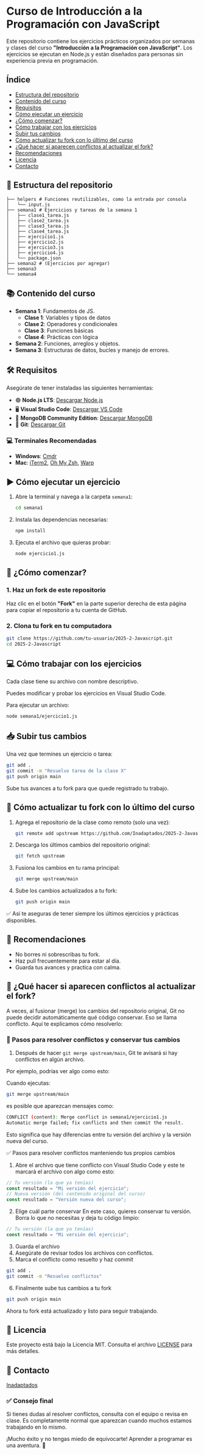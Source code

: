 # Curso de Introducción a la Programación con JavaScript

Este repositorio contiene los ejercicios prácticos organizados por semanas y clases del curso **"Introducción a la Programación con JavaScript"**. Los ejercicios se ejecutan en Node.js y están diseñados para personas sin experiencia previa en programación.

## Índice

- [Estructura del repositorio](#📁-estructura-del-repositorio)
- [Contenido del curso](#📚-contenido-del-curso)
- [Requisitos](#🛠️-requisitos)
- [Cómo ejecutar un ejercicio](#▶️-cómo-ejecutar-un-ejercicio)
- [¿Cómo comenzar?](#🚀-¿cómo-comenzar)
- [Cómo trabajar con los ejercicios](#💻-cómo-trabajar-con-los-ejercicios)
- [Subir tus cambios](#📥-subir-tus-cambios)
- [Cómo actualizar tu fork con lo último del curso](#🔄-cómo-actualizar-tu-fork-con-lo-último-del-curso)
- [¿Qué hacer si aparecen conflictos al actualizar el fork?](#🧩-¿qué-hacer-si-aparecen-conflictos-al-actualizar-el-fork)
- [Recomendaciones](#🙌-recomendaciones)
- [Licencia](#📄-licencia)
- [Contacto](#📧-contacto)

## 📁 Estructura del repositorio

```
├── helpers # Funciones reutilizables, como la entrada por consola
│   └── input.js
├── semana1 # Ejercicios y tareas de la semana 1
│   ├── clase1_tarea.js
│   ├── clase2_tarea.js
│   ├── clase3_tarea.js
│   ├── clase4_tarea.js
│   ├── ejercicio1.js
│   ├── ejercicio2.js
│   ├── ejercicio3.js
│   ├── ejercicio4.js
│   └── package.json
├── semana2 # (Ejercicios por agregar)
├── semana3
└── semana4
```

## 📚 Contenido del curso

- **Semana 1**: Fundamentos de JS.
  - **Clase 1**: Variables y tipos de datos
  - **Clase 2**: Operadores y condicionales
  - **Clase 3**: Funciones básicas
  - **Clase 4**: Prácticas con lógica
- **Semana 2**: Funciones, arreglos y objetos.
- **Semana 3**: Estructuras de datos, bucles y manejo de errores.

## 🛠️ Requisitos

Asegúrate de tener instaladas las siguientes herramientas:

- 🟢 **Node.js LTS**: [Descargar Node.js](https://nodejs.org/en)
- 🖥️ **Visual Studio Code**: [Descargar VS Code](https://code.visualstudio.com/)
- 🍃 **MongoDB Community Edition**: [Descargar MongoDB](https://www.mongodb.com/try/download/community)
- 🐙 **Git**: [Descargar Git](https://git-scm.com/)

### 💻 Terminales Recomendadas

- **Windows**: [Cmdr](https://cmder.app/)
- **Mac**: [iTerm2](https://iterm2.com/), [Oh My Zsh](https://ohmyz.sh/), [Warp](https://www.warp.dev/)

## ▶️ Cómo ejecutar un ejercicio

1. Abre la terminal y navega a la carpeta `semana1`:

   ```bash
   cd semana1
   ```

2. Instala las dependencias necesarias:

   ```bash
   npm install
   ```

3. Ejecuta el archivo que quieras probar:

   ```bash
   node ejercicio1.js
   ```

## 🚀 ¿Cómo comenzar?

### 1. Haz un fork de este repositorio

Haz clic en el botón **"Fork"** en la parte superior derecha de esta página para copiar el repositorio a tu cuenta de GitHub.

### 2. Clona tu fork en tu computadora

```bash
git clone https://github.com/tu-usuario/2025-2-Javascript.git
cd 2025-2-Javascript
```

## 💻 Cómo trabajar con los ejercicios

Cada clase tiene su archivo con nombre descriptivo.

Puedes modificar y probar los ejercicios en Visual Studio Code.

Para ejecutar un archivo:

```bash
node semana1/ejercicio1.js
```

## 📥 Subir tus cambios

Una vez que termines un ejercicio o tarea:

```bash
git add .
git commit -m "Resuelvo tarea de la clase X"
git push origin main
```

Sube tus avances a tu fork para que quede registrado tu trabajo.

## 🔄 Cómo actualizar tu fork con lo último del curso

1. Agrega el repositorio de la clase como remoto (solo una vez):

   ```bash
   git remote add upstream https://github.com/Inadaptados/2025-2-Javascript.git
   ```

2. Descarga los últimos cambios del repositorio original:

   ```bash
   git fetch upstream
   ```

3. Fusiona los cambios en tu rama principal:

   ```bash
   git merge upstream/main
   ```

4. Sube los cambios actualizados a tu fork:

   ```bash
   git push origin main
   ```

✅ Así te aseguras de tener siempre los últimos ejercicios y prácticas disponibles.

## 🙌 Recomendaciones

- No borres ni sobrescribas tu fork.
- Haz pull frecuentemente para estar al día.
- Guarda tus avances y practica con calma.

## 🧩 ¿Qué hacer si aparecen conflictos al actualizar el fork?

A veces, al fusionar (merge) los cambios del repositorio original, Git no puede decidir automáticamente qué código conservar. Eso se llama conflicto. Aquí te explicamos cómo resolverlo:

### 👣 Pasos para resolver conflictos y conservar tus cambios

1. Después de hacer `git merge upstream/main`, Git te avisará si hay conflictos en algún archivo.

Por ejemplo, podrías ver algo como esto:

Cuando ejecutas:

```bash
git merge upstream/main
```

es posible que aparezcan mensajes como:

```bash
CONFLICT (content): Merge conflict in semana1/ejercicio1.js
Automatic merge failed; fix conflicts and then commit the result.
```

Esto significa que hay diferencias entre tu versión del archivo y la versión nueva del curso.

✅ Pasos para resolver conflictos manteniendo tus propios cambios

1. Abre el archivo que tiene conflicto con Visual Studio Code y este te marcará el archivo con algo como esto:

```javascript
// Tu versión (la que ya tenías)
const resultado = "Mi versión del ejercicio";
// Nueva versión (del contenido original del curso)
const resultado = "Versión nueva del curso";
```

2. Elige cuál parte conservar
   En este caso, quieres conservar tu versión. Borra lo que no necesitas y deja tu código limpio:

```javascript
// Tu versión (la que ya tenías)
const resultado = "Mi versión del ejercicio";
```

3. Guarda el archivo
4. Asegúrate de revisar todos los archivos con conflictos.
5. Marca el conflicto como resuelto y haz commit

```bash
git add .
git commit -m "Resuelvo conflictos"
```

6. Finalmente sube tus cambios a tu fork

```bash
git push origin main
```

Ahora tu fork está actualizado y listo para seguir trabajando.

## 📄 Licencia

Este proyecto está bajo la Licencia MIT. Consulta el archivo [LICENSE](LICENSE) para más detalles.

## 📧 Contacto

[Inadaptados](https://github.com/Inadaptados/2025-2-Javascript)

### ✅ Consejo final

Si tienes dudas al resolver conflictos, consulta con el equipo o revisa en clase. Es completamente normal que aparezcan cuando muchos estamos trabajando en lo mismo.

¡Mucho éxito y no tengas miedo de equivocarte! Aprender a programar es una aventura. 💪
